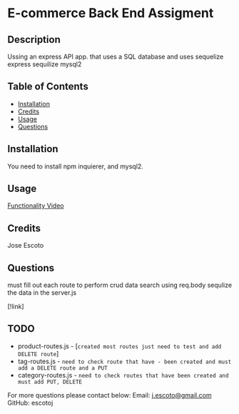 # E-commerce Back End Assigment
  ## Description
  Ussing an express API app. that uses a SQL database and uses sequelize
  express
  sequilize mysql2
  
  ## Table of Contents
  - [Installation](#Installation)
  - [Credits](#Credits)
  - [Usage](#Usage)
  - [Questions](#Questions)
  
  ## Installation
  You need to install npm inquierer, and mysql2.
  
  ## Usage
   [Functionality Video]()
  
  ## Credits
  Jose Escoto
  
  ## Questions
  must fill out each route to perform crud data search using req.body
  sequlize the data in the server.js

  [!link]

  ## TODO
  - product-routes.js - [`created most routes just need to test and add DELETE route`] 
  - tag-routes.js - `need to check route that have - been created and must add a DELETE route and a PUT`
  - category-routes.js - `need to check routes that have been created and must add PUT, DELETE`



  For more questions please contact below: 
  Email: j.escoto@gmail.com 
  GitHub: escotoj